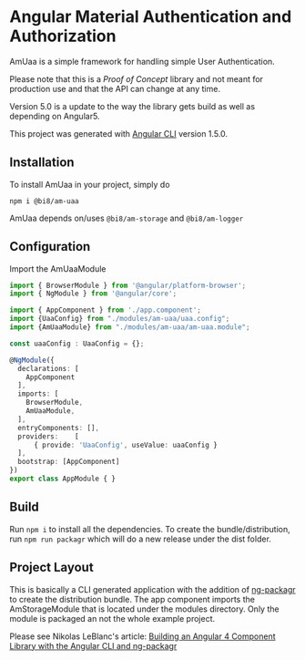 # Angular Material Authentication and Authorization

AmUaa is a simple framework for handling simple User Authentication.  

Please note that this is a *Proof of Concept* library and not meant for production use and that the API can 
change at any time.

Version 5.0 is a update to the way the library gets build as well as depending on Angular5.

This project was generated with [Angular CLI](https://github.com/angular/angular-cli) version 1.5.0.

## Installation

To install AmUaa in your project, simply do

```
npm i @bi8/am-uaa
```  

AmUaa depends on/uses ```@bi8/am-storage``` and ```@bi8/am-logger```

## Configuration

Import the AmUaaModule

```typescript
import { BrowserModule } from '@angular/platform-browser';
import { NgModule } from '@angular/core';

import { AppComponent } from './app.component';
import {UaaConfig} from "./modules/am-uaa/uaa.config";
import {AmUaaModule} from "./modules/am-uaa/am-uaa.module";

const uaaConfig : UaaConfig = {};

@NgModule({
  declarations: [
    AppComponent
  ],
  imports: [
    BrowserModule,
    AmUaaModule,
  ],
  entryComponents: [],
  providers:    [
      { provide: 'UaaConfig', useValue: uaaConfig }
  ],
  bootstrap: [AppComponent]
})
export class AppModule { }
``` 

## Build

Run `npm i` to install all the dependencies. To create the bundle/distribution, run `npm run packagr`
which will do a new release under the dist folder. 

## Project Layout
This is basically a CLI generated application with the addition of [ng-packagr](https://www.npmjs.com/package/ng-packagr) to create the distribution 
bundle.  The app component imports the AmStorageModule that is located under the modules directory.  Only the module is packaged
an not the whole example project.  

Please see Nikolas LeBlanc's article: [Building an Angular 4 Component Library with the Angular CLI and ng-packagr](https://medium.com/@ngl817/building-an-angular-4-component-library-with-the-angular-cli-and-ng-packagr-53b2ade0701e) 


